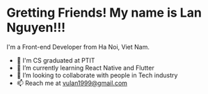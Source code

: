 # Gretting Friends! My name is Lan Nguyen!!!

I'm a Front-end Developer from Ha Noi, Viet Nam. 

- 👋 I'm CS graduated at PTIT
- 🌱 I’m currently learning React Native and Flutter
- 💞️ I’m looking to collaborate with people in Tech industry
- 📫 Reach me at vulan1999@gmail.com

<!---
Lannguyen999/Lannguyen999 is a ✨ special ✨ repository because its `README.md` (this file) appears on your GitHub profile.
You can click the Preview link to take a look at your changes.
--->
